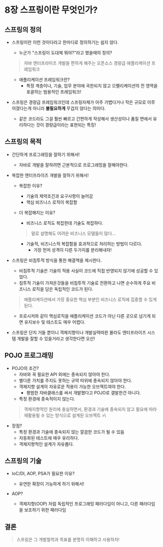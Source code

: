 # 8장 스프링이란 무엇인가?

## 스프링의 정의
* 스프링이란 이런 것이다라고 한마디로 정의하기는 쉽지 않다.
    * 누군가 "스프링이 도대체 뭐야?"라고 했을때의 정의?
    > 자바 엔터프라이즈 개발을 편하게 해주는 오픈소스 경량급 애플리케이션 프레임워크
    
    * 애플리케이션 프레임워크란?
        * 특정 계층이나, 기술, 업무 분야에 국한되지 않고 으팰리케이션의 전 영역을 포괄하는 범용적인 프레임워크!

* 스프링은 경량급 프레임워크인데 스프링자체가 아주 가볍다거나 작은 규모로 이루어졌다는게 아니라 __불필요하게__ 무겁지 않다는 의미다.
    * 같은 코드라도 그걸 훨씬 빠르고 간편하게 작성해서 생산성이나 품질 면에서 유리하다는 것이 경량급이라는 표현되는 특징!


## 스프링의 목적
* 간단하게 프로그래밍을 잘하기 위해서!    
    * 자바로 개발을 잘하려면 근본적으로 프로그래밍을 잘해야한다.

* 복잡한 엔터프라이즈 개발을 잘하기 위해서!
    * 복잡한 이유?
        * 기술의 제약조건과 요구사항이 늘어감
        * 핵심 비즈니스 로직이 복잡함
    * 더 복잡해지는 이유?
        * 비즈니스 로직도 복잡한데 기술도 복잡하다.
        > 말로 설명해도 어려운 비즈니스 모델들이 많다...

        * 기술적, 비즈니스적 복잡함을 효과적으로 처리하는 방법이 다르다.
            * 가장 먼저 성격이 다른 두가지를 분리해내자!

* 스프링은 비침투적 방식을 통한 해결책을 제시한다.
    * 비침투적 기술은 기술의 적용 사실이 코드에 직접 반영되지 않기에 성공할 수 있었다.
    * 침투적 기술이 가져온것들을 비침투적 기술로 전환하고 나면 순수하게 주요 비즈니스 로직을 담은 독립적인 코드가 된다.
    > 애플리케이션에서 가장 중요한 핵심 부분인 비즈니스 로직에 집중할 수 있게 된다.
    * 프로시저와 같이 핵심로직을 애플리케이션 코드가 아닌 다른 곳으로 넘기게 되면 유지보수 및 테스트도 매우 어렵다.
    
* 스프링은 단지 거들 뿐이니 객체지향이나 개발실력따윈 몰라도 엔터프라이즈 시스템 개발을 잘할 수 있을거라고 생각한다면 오산!

## POJO 프로그래밍
* POJO의 조건?
    * 자바와 꼭 필요한 API 외에는 종속되지 않아야 한다.
    * 별다른 가치를 주지도 못하는 규약 따위에 종속되지 않아야 한다.
    * 객체지향 설계의 자유로운 적용이 가능한 오브젝트여야 한다.
        * 평범한 자바클래스를 써서 개발했다고 POJO로 갤발한건 아니다.
    * 특정 환경에 종속적이지 않는다.
    > 객체지향적인 원리에 충실하면서, 환경과 기술에 종속되지 않고 필요에 따라 재활용될 수 있는 방식으로 설계된 오브젝트
                                                                                                                                                                                                          >\
* 장점?
    * 특정 환경과 기술에 종속되지 않는 깔끔한 코드가 될 수 있음
    * 자동화된 테스트에 매우 유리하다.
    * 객체지향적인 설계가 자유롭다.
    
## 스프링의 기술
* IoC/DI, AOP, PSA가 필요한 이유?
    * 유연한 확장이 가능하게 하기 위해서!
    
* AOP?
    * 객체지향(OOP) 처럼 독립적인 프로그래밍 패러다임이 아니고, 다른 패러다임을 보조하기 위한 패러다임
    
## 결론
> 스프링은 그 개발철학과 목표를 분명히 이해하고 사용하자!    

 
    

